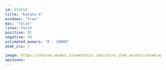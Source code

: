 ```yaml
---
id: 615910
title: "Katana X"
windows: "true"
mac: "false"
linux: false
positive: 82
negative: 30
estimated_owners: "0 - 20000"
peak_ccu: 1

image: https://shared.akamai.steamstatic.com/store_item_assets/steam/apps/615910/header.jpg?t=1561319856
opinions:
---
```

